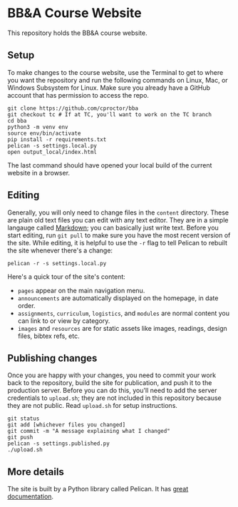 # BB&A Course Website

This repository holds the BB&A course website. 

## Setup

To make changes to the course website, use the Terminal to get to where you want the repository and 
run the following commands on Linux, Mac, or Windows Subsystem for Linux. Make sure you already have 
a GitHub account that has permission to access the repo.

    git clone https://github.com/cproctor/bba
    git checkout tc # If at TC, you'll want to work on the TC branch
    cd bba
    python3 -m venv env
    source env/bin/activate
    pip install -r requirements.txt
    pelican -s settings.local.py
    open output_local/index.html

The last command should have opened your local build of the current website in a browser.

## Editing

Generally, you will only need to change files in the `content` directory. These are plain old text 
files you can edit with any text editor. They are in a simple langauge called 
[Markdown](https://guides.github.com/pdfs/markdown-cheatsheet-online.pdf); 
you can basically just write text. Before you start editing, run `git pull` to make sure you 
have the most recent version of the site.
While editing, it is helpful to use the `-r` flag to tell Pelican to rebuilt the site whenever there's a 
change:

    pelican -r -s settings.local.py

Here's a quick tour of the site's content:

- `pages` appear on the main navigation menu.
- `announcements` are automatically displayed on the homepage, in date order.
- `assignments`, `curriculum`, `logistics`, and `modules` are normal content you can link to or view by category.
- `images` and `resources` are for static assets like images, readings, design files, bibtex refs, etc.

## Publishing changes

Once you are happy with your changes, you need to commit your work back to the repository, 
build the site for publication, and push it to the production server. Before you can do this, 
you'll need to add the server credentials to `upload.sh`; they are not included in this repository
because they are not public. Read `upload.sh` for setup instructions.

    git status
    git add [whichever files you changed]
    git commit -m "A message explaining what I changed"
    git push
    pelican -s settings.published.py
    ./upload.sh

## More details

The site is built by a Python library called Pelican. It has [great documentation](http://docs.getpelican.com/en/stable/index.html). 

